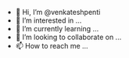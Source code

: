 - 👋 Hi, I’m @venkateshpenti
- 👀 I’m interested in ...
- 🌱 I’m currently learning ...
- 💞️ I’m looking to collaborate on ...
- 📫 How to reach me ...

<!---
venkateshpenti/venkateshpenti is a ✨ special ✨ repository because its `README.md` (this file) appears on your GitHub profile.
You can click the Preview link to take a look at your changes.
--->
